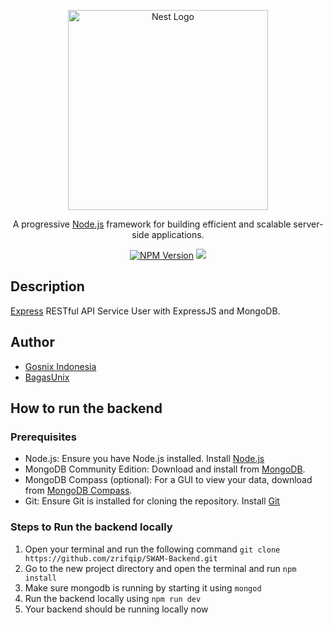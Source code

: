 <p align="center">
  <a href="https://expressjs.com/" target="blank"><img src="https://camo.githubusercontent.com/0566752248b4b31b2c4bdc583404e41066bd0b6726f310b73e1140deefcc31ac/68747470733a2f2f692e636c6f756475702e636f6d2f7a6659366c4c376546612d3330303078333030302e706e67" width="320" alt="Nest Logo" /></a>
</p>

  <p align="center">A progressive <a href="http://nodejs.org" target="_blank">Node.js</a> framework for building efficient and scalable server-side applications.</p>
    <p align="center">
<a href="https://www.npmjs.com/package/express" target="_blank"><img src="https://img.shields.io/npm/v/npm?style=plastic" alt="NPM Version" /></a>
<a href="https://www.mongodb.com" target="_blank"><img src="https://img.shields.io/badge/Database-MongoDB-green?style=flat?&amp;logo=mongodb&amp;logoColor=green" style="max-width:100%;"></a>
</p>

## Description

[Express](https://expressjs.com/) RESTful API Service User with ExpressJS and MongoDB.

## Author

- [Gosnix Indonesia](https://www.instagram.com/gosnix.id)
- [BagasUnix](https://www.bagasunix.com/)

## How to run the backend

### Prerequisites
- Node.js: Ensure you have Node.js installed. Install [Node.js](https://nodejs.org/en/download/package-manager)
- MongoDB Community Edition: Download and install from [MongoDB](https://www.mongodb.com/try/download/community).
- MongoDB Compass (optional): For a GUI to view your data, download from [MongoDB Compass](https://www.mongodb.com/products/tools/compass).
- Git: Ensure Git is installed for cloning the repository. Install [Git](https://git-scm.com/downloads)

### Steps to Run the backend locally
1. Open your terminal and run the following command `git clone https://github.com/zrifqip/SWAM-Backend.git`
2. Go to the new project directory and open the terminal and run `npm install`
3. Make sure mongodb is running by starting it using `mongod`
4. Run the backend locally using `npm run dev`
5. Your backend should be running locally now


